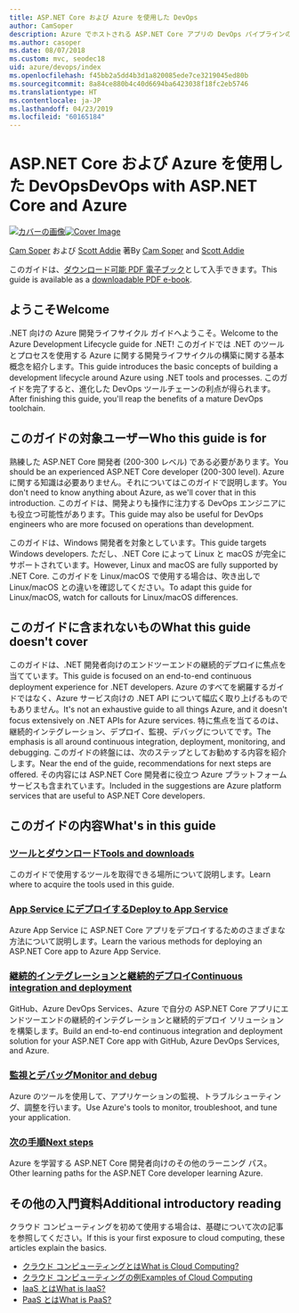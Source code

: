 ```yaml
---
title: ASP.NET Core および Azure を使用した DevOps
author: CamSoper
description: Azure でホストされる ASP.NET Core アプリの DevOps パイプラインの構築に関するエンドツーエンドのガイダンスを提供するガイド。
ms.author: casoper
ms.date: 08/07/2018
ms.custom: mvc, seodec18
uid: azure/devops/index
ms.openlocfilehash: f45bb2a5dd4b3d1a820085ede7ce3219045ed80b
ms.sourcegitcommit: 8a84ce880b4c40d6694ba6423038f18fc2eb5746
ms.translationtype: HT
ms.contentlocale: ja-JP
ms.lasthandoff: 04/23/2019
ms.locfileid: "60165184"
---
```

# <a name="devops-with-aspnet-core-and-azure"></a><span data-ttu-id="0fec5-103">ASP.NET Core および Azure を使用した DevOps</span><span class="sxs-lookup"><span data-stu-id="0fec5-103">DevOps with ASP.NET Core and Azure</span></span>

<span data-ttu-id="0fec5-104">[![カバーの画像](./media/cover-large.png)](https://aka.ms/devopsbook)</span><span class="sxs-lookup"><span data-stu-id="0fec5-104">[![Cover Image](./media/cover-large.png)](https://aka.ms/devopsbook)</span></span>

<span data-ttu-id="0fec5-105">[Cam Soper](https://twitter.com/camsoper) および [Scott Addie](https://twitter.com/scottaddie) 著</span><span class="sxs-lookup"><span data-stu-id="0fec5-105">By [Cam Soper](https://twitter.com/camsoper) and [Scott Addie](https://twitter.com/scottaddie)</span></span>

<span data-ttu-id="0fec5-106">このガイドは、[ダウンロード可能 PDF 電子ブック](https://aka.ms/devopsbook)として入手できます。</span><span class="sxs-lookup"><span data-stu-id="0fec5-106">This guide is available as a [downloadable PDF e-book](https://aka.ms/devopsbook).</span></span>

## <a name="welcome"></a><span data-ttu-id="0fec5-107">ようこそ</span><span class="sxs-lookup"><span data-stu-id="0fec5-107">Welcome</span></span> 

<span data-ttu-id="0fec5-108">.NET 向けの Azure 開発ライフサイクル ガイドへようこそ。</span><span class="sxs-lookup"><span data-stu-id="0fec5-108">Welcome to the Azure Development Lifecycle guide for .NET!</span></span> <span data-ttu-id="0fec5-109">このガイドでは .NET のツールとプロセスを使用する Azure に関する開発ライフサイクルの構築に関する基本概念を紹介します。</span><span class="sxs-lookup"><span data-stu-id="0fec5-109">This guide introduces the basic concepts of building a development lifecycle around Azure using .NET tools and processes.</span></span> <span data-ttu-id="0fec5-110">このガイドを完了すると、進化した DevOps ツールチェーンの利点が得られます。</span><span class="sxs-lookup"><span data-stu-id="0fec5-110">After finishing this guide, you'll reap the benefits of a mature DevOps toolchain.</span></span>

## <a name="who-this-guide-is-for"></a><span data-ttu-id="0fec5-111">このガイドの対象ユーザー</span><span class="sxs-lookup"><span data-stu-id="0fec5-111">Who this guide is for</span></span>

<span data-ttu-id="0fec5-112">熟練した ASP.NET Core 開発者 (200-300 レベル) である必要があります。</span><span class="sxs-lookup"><span data-stu-id="0fec5-112">You should be an experienced ASP.NET Core developer (200-300 level).</span></span> <span data-ttu-id="0fec5-113">Azure に関する知識は必要ありません。それについてはこのガイドで説明します。</span><span class="sxs-lookup"><span data-stu-id="0fec5-113">You don't need to know anything about Azure, as we'll cover that in this introduction.</span></span> <span data-ttu-id="0fec5-114">このガイドは、開発よりも操作に注力する DevOps エンジニアにも役立つ可能性があります。</span><span class="sxs-lookup"><span data-stu-id="0fec5-114">This guide may also be useful for DevOps engineers who are more focused on operations than development.</span></span>

<span data-ttu-id="0fec5-115">このガイドは、Windows 開発者を対象としています。</span><span class="sxs-lookup"><span data-stu-id="0fec5-115">This guide targets Windows developers.</span></span> <span data-ttu-id="0fec5-116">ただし、.NET Core によって Linux と macOS が完全にサポートされています。</span><span class="sxs-lookup"><span data-stu-id="0fec5-116">However, Linux and macOS are fully supported by .NET Core.</span></span> <span data-ttu-id="0fec5-117">このガイドを Linux/macOS で使用する場合は、吹き出しで Linux/macOS との違いを確認してください。</span><span class="sxs-lookup"><span data-stu-id="0fec5-117">To adapt this guide for Linux/macOS, watch for callouts for Linux/macOS differences.</span></span>

## <a name="what-this-guide-doesnt-cover"></a><span data-ttu-id="0fec5-118">このガイドに含まれないもの</span><span class="sxs-lookup"><span data-stu-id="0fec5-118">What this guide doesn't cover</span></span>

<span data-ttu-id="0fec5-119">このガイドは、.NET 開発者向けのエンドツーエンドの継続的デプロイに焦点を当てています。</span><span class="sxs-lookup"><span data-stu-id="0fec5-119">This guide is focused on an end-to-end continuous deployment experience for .NET developers.</span></span> <span data-ttu-id="0fec5-120">Azure のすべてを網羅するガイドではなく、Azure サービス向けの .NET API について幅広く取り上げるものでもありません。</span><span class="sxs-lookup"><span data-stu-id="0fec5-120">It's not an exhaustive guide to all things Azure, and it doesn't focus extensively on .NET APIs for Azure services.</span></span> <span data-ttu-id="0fec5-121">特に焦点を当てるのは、継続的インテグレーション、デプロイ、監視、デバッグについてです。</span><span class="sxs-lookup"><span data-stu-id="0fec5-121">The emphasis is all around continuous integration, deployment, monitoring, and debugging.</span></span> <span data-ttu-id="0fec5-122">このガイドの終盤には、次のステップとしてお勧めする内容を紹介します。</span><span class="sxs-lookup"><span data-stu-id="0fec5-122">Near the end of the guide, recommendations for next steps are offered.</span></span> <span data-ttu-id="0fec5-123">その内容には ASP.NET Core 開発者に役立つ Azure プラットフォーム サービスも含まれています。</span><span class="sxs-lookup"><span data-stu-id="0fec5-123">Included in the suggestions are Azure platform services that are useful to ASP.NET Core developers.</span></span>

## <a name="whats-in-this-guide"></a><span data-ttu-id="0fec5-124">このガイドの内容</span><span class="sxs-lookup"><span data-stu-id="0fec5-124">What's in this guide</span></span>

### <a name="tools-and-downloadsxrefazuredevopstools-and-downloads"></a>[<span data-ttu-id="0fec5-125">ツールとダウンロード</span><span class="sxs-lookup"><span data-stu-id="0fec5-125">Tools and downloads</span></span>](xref:azure/devops/tools-and-downloads)

<span data-ttu-id="0fec5-126">このガイドで使用するツールを取得できる場所について説明します。</span><span class="sxs-lookup"><span data-stu-id="0fec5-126">Learn where to acquire the tools used in this guide.</span></span>

### <a name="deploy-to-app-servicexrefazuredevopsdeploy-to-app-service"></a>[<span data-ttu-id="0fec5-127">App Service にデプロイする</span><span class="sxs-lookup"><span data-stu-id="0fec5-127">Deploy to App Service</span></span>](xref:azure/devops/deploy-to-app-service)

<span data-ttu-id="0fec5-128">Azure App Service に ASP.NET Core アプリをデプロイするためのさまざまな方法について説明します。</span><span class="sxs-lookup"><span data-stu-id="0fec5-128">Learn the various methods for deploying an ASP.NET Core app to Azure App Service.</span></span>

### <a name="continuous-integration-and-deploymentxrefazuredevopscicd"></a>[<span data-ttu-id="0fec5-129">継続的インテグレーションと継続的デプロイ</span><span class="sxs-lookup"><span data-stu-id="0fec5-129">Continuous integration and deployment</span></span>](xref:azure/devops/cicd)

<span data-ttu-id="0fec5-130">GitHub、Azure DevOps Services、Azure で自分の ASP.NET Core アプリにエンドツーエンドの継続的インテグレーションと継続的デプロイ ソリューションを構築します。</span><span class="sxs-lookup"><span data-stu-id="0fec5-130">Build an end-to-end continuous integration and deployment solution for your ASP.NET Core app with GitHub, Azure DevOps Services, and Azure.</span></span>

### <a name="monitor-and-debugxrefazuredevopsmonitor"></a>[<span data-ttu-id="0fec5-131">監視とデバッグ</span><span class="sxs-lookup"><span data-stu-id="0fec5-131">Monitor and debug</span></span>](xref:azure/devops/monitor)

<span data-ttu-id="0fec5-132">Azure のツールを使用して、アプリケーションの監視、トラブルシューティング、調整を行います。</span><span class="sxs-lookup"><span data-stu-id="0fec5-132">Use Azure's tools to monitor, troubleshoot, and tune your application.</span></span>

### <a name="next-stepsxrefazuredevopsnext-steps"></a>[<span data-ttu-id="0fec5-133">次の手順</span><span class="sxs-lookup"><span data-stu-id="0fec5-133">Next steps</span></span>](xref:azure/devops/next-steps)

<span data-ttu-id="0fec5-134">Azure を学習する ASP.NET Core 開発者向けのその他のラーニング パス。</span><span class="sxs-lookup"><span data-stu-id="0fec5-134">Other learning paths for the ASP.NET Core developer learning Azure.</span></span>

## <a name="additional-introductory-reading"></a><span data-ttu-id="0fec5-135">その他の入門資料</span><span class="sxs-lookup"><span data-stu-id="0fec5-135">Additional introductory reading</span></span>

<span data-ttu-id="0fec5-136">クラウド コンピューティングを初めて使用する場合は、基礎について次の記事を参照してください。</span><span class="sxs-lookup"><span data-stu-id="0fec5-136">If this is your first exposure to cloud computing, these articles explain the basics.</span></span>

* [<span data-ttu-id="0fec5-137">クラウド コンピューティングとは</span><span class="sxs-lookup"><span data-stu-id="0fec5-137">What is Cloud Computing?</span></span>](https://azure.microsoft.com/overview/what-is-cloud-computing/)
* [<span data-ttu-id="0fec5-138">クラウド コンピューティングの例</span><span class="sxs-lookup"><span data-stu-id="0fec5-138">Examples of Cloud Computing</span></span>](https://azure.microsoft.com/overview/examples-of-cloud-computing/)
* [<span data-ttu-id="0fec5-139">IaaS とは</span><span class="sxs-lookup"><span data-stu-id="0fec5-139">What is IaaS?</span></span>](https://azure.microsoft.com/overview/what-is-iaas/)
* [<span data-ttu-id="0fec5-140">PaaS とは</span><span class="sxs-lookup"><span data-stu-id="0fec5-140">What is PaaS?</span></span>](https://azure.microsoft.com/overview/what-is-paas/)
